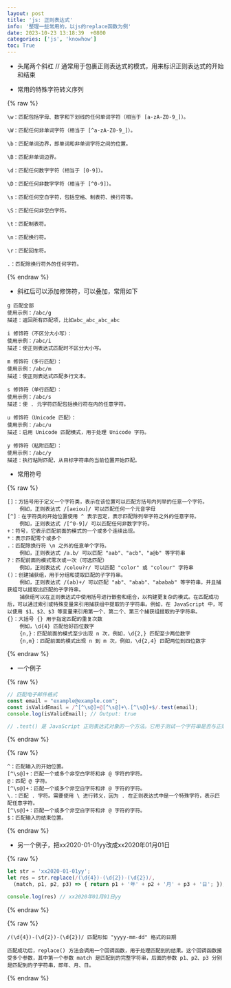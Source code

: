 ```yaml
---
layout: post
title: 'js: 正则表达式'
info: '整理一些常用的，以js的replace函数为例'
date: 2023-10-23 13:18:39  +0800
categories: ['js', 'knowhow']
toc: True
---
```



- 头尾两个斜杠 // 通常用于包裹正则表达式的模式，用来标识正则表达式的开始和结束


- 常用的特殊字符转义序列

{% raw %}
```
\w：匹配包括字母、数字和下划线的任何单词字符（相当于 [a-zA-Z0-9_]）。

\W：匹配任何非单词字符（相当于 [^a-zA-Z0-9_]）。

\b：匹配单词边界，即单词和非单词字符之间的位置。

\B：匹配非单词边界。

\d：匹配任何数字字符（相当于 [0-9]）。

\D：匹配任何非数字字符（相当于 [^0-9]）。

\s：匹配任何空白字符，包括空格、制表符、换行符等。

\S：匹配任何非空白字符。

\t：匹配制表符。

\n：匹配换行符。

\r：匹配回车符。

.：匹配除换行符外的任何字符。
```
{% endraw %}



- 斜杠后可以添加修饰符，可以叠加，常用如下

```
g 匹配全部
使用示例：/abc/g
描述：返回所有匹配项，比如abc_abc_abc_abc

i 修饰符（不区分大小写）：
使用示例：/abc/i
描述：使正则表达式匹配时不区分大小写。

m 修饰符（多行匹配）：
使用示例：/abc/m
描述：使正则表达式匹配多行文本。

s 修饰符（单行匹配）：
使用示例：/abc/s
描述：使 . 元字符匹配包括换行符在内的任意字符。

u 修饰符（Unicode 匹配）：
使用示例：/abc/u
描述：启用 Unicode 匹配模式，用于处理 Unicode 字符。

y 修饰符（粘附匹配）：
使用示例：/abc/y
描述：执行粘附匹配，从目标字符串的当前位置开始匹配。
```

- 常用符号

{% raw %}
```
[]：方括号用于定义一个字符类，表示在该位置可以匹配方括号内列举的任意一个字符。
    例如，正则表达式 /[aeiou]/ 可以匹配任何一个元音字母
[^]：在字符类的开始位置使用 ^ 表示否定，表示匹配除列举字符之外的任意字符。
    例如，正则表达式 /[^0-9]/ 可以匹配任何非数字字符。
+：符号，它表示匹配前面的模式的一个或多个连续出现。
*：表示匹配零个或多个
.：匹配除换行符 \n 之外的任意单个字符。
    例如，正则表达式 /a.b/ 可以匹配 "aab"、"acb"、"a@b" 等字符串
?：匹配前面的模式零次或一次（可选匹配）
    例如，正则表达式 /colou?r/ 可以匹配 "color" 或 "colour" 字符串
()：创建捕获组，用于分组和提取匹配的子字符串。
    例如，正则表达式 /(ab)+/ 可以匹配 "ab"、"abab"、"ababab" 等字符串，并且捕获组可以提取出匹配的子字符串。
    捕获组可以在正则表达式中使用括号进行嵌套和组合，以构建更复杂的模式。在匹配成功后，可以通过索引或特殊变量来引用捕获组中提取的子字符串。例如，在 JavaScript 中，可以使用 $1、$2、$3 等变量来引用第一个、第二个、第三个捕获组提取的子字符串。
{}：大括号 {} 用于指定匹配的重复次数
    例如，\d{4} 匹配恰好四位数字
    {n,}：匹配前面的模式至少出现 n 次，例如，\d{2,} 匹配至少两位数字
    {n,m}：匹配前面的模式出现 n 到 m 次，例如，\d{2,4} 匹配两位到四位数字
```
{% endraw %}


- 一个例子

{% raw %}
```js
// 匹配电子邮件格式
const email = "example@example.com";
const isValidEmail = /^[^\s@]+@[^\s@]+\.[^\s@]+$/.test(email);
console.log(isValidEmail); // Output: true

// .test() 是 JavaScript 正则表达式对象的一个方法。它用于测试一个字符串是否与正则表达式匹配。
```
{% endraw %}


{% raw %}
```
^：匹配输入的开始位置。
[^\s@]+：匹配一个或多个非空白字符和非 @ 字符的字符。
@：匹配 @ 字符。
[^\s@]+：匹配一个或多个非空白字符和非 @ 字符的字符。
\.：匹配 . 字符。需要使用 \ 进行转义，因为 . 在正则表达式中是一个特殊字符，表示匹配任意字符。
[^\s@]+：匹配一个或多个非空白字符和非 @ 字符的字符。
$：匹配输入的结束位置。
```
{% endraw %}


- 另一个例子，把xx2020-01-01yy改成xx2020年01月01日

{% raw %}
```js
let str = 'xx2020-01-01yy';
let res = str.replace(/(\d{4})-(\d{2})-(\d{2})/,
  (match, p1, p2, p3) => { return p1 + '年' + p2 + '月' + p3 + '日'; });

console.log(res) // xx2020年01月01日yy
```
{% endraw %}



{% raw %}
```
/(\d{4})-(\d{2})-(\d{2})/ 匹配形如 "yyyy-mm-dd" 格式的日期

匹配成功后，replace() 方法会调用一个回调函数，用于处理匹配到的结果。这个回调函数接受多个参数，其中第一个参数 match 是匹配到的完整字符串，后面的参数 p1、p2、p3 分别是匹配到的子字符串，即年、月、日。

```
{% endraw %}


<!--![引入图片]({{site.url}}/image/vue/2023-10-23-regular_expression/image_1.jpg) -->